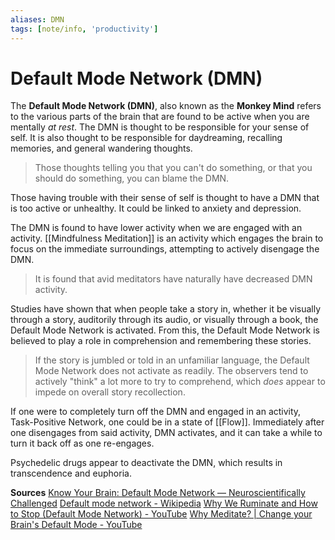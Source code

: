 ```yaml
---
aliases: DMN
tags: [note/info, 'productivity']
---
```

# Default Mode Network (DMN)
The **Default Mode Network (DMN)**, also known as the **Monkey Mind** refers to the various parts of the brain that are found to be active when you are mentally *at rest*. The DMN is thought to be responsible for your sense of self. It is also thought to be responsible for daydreaming, recalling memories, and general wandering thoughts.

> Those thoughts telling you that you can't do something, or that you should do something, you can blame the DMN.

Those having trouble with their sense of self is thought to have a DMN that is too active or unhealthy. It could be linked to anxiety and depression.

The DMN is found to have lower activity when we are engaged with an activity. [[Mindfulness Meditation]] is an activity which engages the brain to focus on the immediate surroundings, attempting to actively disengage the DMN.

> It is found that avid meditators have naturally have decreased DMN activity.

Studies have shown that when people take a story in, whether it be visually through a story, auditorily through its audio, or visually through a book, the Default Mode Network is activated. From this, the Default Mode Network is believed to play a role in comprehension and remembering these stories. 

> If the story is jumbled or told in an unfamiliar language, the Default Mode Network does not activate as readily. The observers tend to actively "think" a lot more to try to comprehend, which *does* appear to impede on overall story recollection.

If one were to completely turn off the DMN and engaged in an activity, Task-Positive Network, one could be in a state of [[Flow]]. Immediately after one disengages from said activity, DMN activates, and it can take a while to turn it back off as one re-engages.

Psychedelic drugs appear to deactivate the DMN, which results in transcendence and euphoria.

**Sources**
[Know Your Brain: Default Mode Network — Neuroscientifically Challenged](https://www.neuroscientificallychallenged.com/blog/know-your-brain-default-mode-network)
[Default mode network - Wikipedia](https://en.wikipedia.org/wiki/Default_mode_network#External_links)
[Why We Ruminate and How to Stop (Default Mode Network) - YouTube](https://www.youtube.com/watch?v=N7AZ-qi_NsE)
[Why Meditate? | Change your Brain's Default Mode - YouTube](https://www.youtube.com/watch?v=aAVPDYhW_nw)
